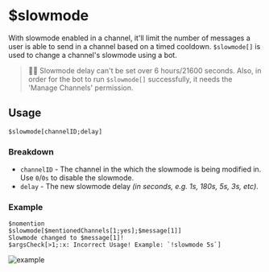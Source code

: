 # $slowmode
With slowmode enabled in a channel, it'll limit the number of messages a user is able to send in a channel based on a timed cooldown. `$slowmode[]` is used to change a channel's slowmode using a bot.
> 🧙‍♂️ Slowmode delay can't be set over 6 hours/21600 seconds. Also, in order for the bot to run `$slowmode[]` successfully, it needs the 'Manage Channels' permission.

## Usage
```
$slowmode[channelID;delay]
```

### Breakdown
- `channelID` - The channel in the which the slowmode is being modified in. Use `0`/`0s` to disable the slowmode.
- `delay` - The new slowmode delay *(in seconds, e.g. 1s, 180s, 5s, 3s, etc)*.

### Example
```
$nomention
$slowmode[$mentionedChannels[1;yes];$message[1]]
Slowmode changed to $message[1]!
$argsCheck[>1;:x: Incorrect Usage! Example: `!slowmode 5s`]
```

![example](https://user-images.githubusercontent.com/69215413/126920569-eef1a425-e57d-4062-ba1f-84a09c17ed84.png)
